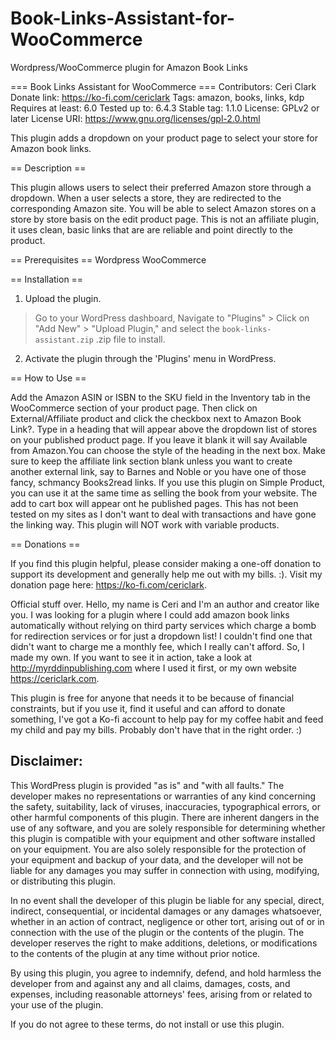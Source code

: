# Book-Links-Assistant-for-WooCommerce
Wordpress/WooCommerce plugin for Amazon Book Links

=== Book Links Assistant for WooCommerce ===
Contributors: Ceri Clark
Donate link: https://ko-fi.com/cericlark
Tags: amazon, books, links, kdp
Requires at least: 6.0
Tested up to: 6.4.3
Stable tag: 1.1.0
License: GPLv2 or later
License URI: https://www.gnu.org/licenses/gpl-2.0.html

This plugin adds a dropdown on your product page to select your store for Amazon book links.

== Description ==

This plugin allows users to select their preferred Amazon store through a dropdown. When a user selects a store, they are redirected to the corresponding Amazon site. You will be able to select Amazon stores on a store by store basis on the edit product page. This is not an affiliate plugin, it uses clean, basic links that are are reliable and point directly to the product.

== Prerequisites ==
Wordpress
WooCommerce

== Installation ==
1. Upload the plugin.
>Go to your WordPress dashboard, 
>Navigate to "Plugins" >
>Click on "Add New" > 
>"Upload Plugin," 
>and select the `book-links-assistant.zip` .zip file to install.

2. Activate the plugin through the 'Plugins' menu in WordPress.

== How to Use ==

Add the Amazon ASIN or ISBN to the SKU field in the Inventory tab in the WooCommerce section of your product page. Then click on External/Affiliate product and click the checkbox next to Amazon Book Link?.
Type in a heading that will appear above the dropdown list of stores on your published product page.  If you leave it blank it will say Available from Amazon.You can choose the style of the heading in the next box.
Make sure to keep the affiliate link section blank unless you want to create another external link, say to Barnes and Noble or you have one of those fancy, schmancy Books2read links. 
If you use this plugin on Simple Product, you can use it at the same time as selling the book from your website. The add to cart box will appear ont he published pages. This has not been tested on my sites as I don't want to deal with transactions and have gone the linking way.
This plugin will NOT work with variable products.

== Donations ==

If you find this plugin helpful, please consider making a one-off donation to support its development and generally help me out with my bills. :). Visit my donation page here: https://ko-fi.com/cericlark.

Official stuff over.
Hello, my name is Ceri and I'm an author and creator like you. I was looking for a plugin where I could add amazon book links automatically without relying on third party services which charge a bomb for redirection services or for just a dropdown list! I couldn't find one that didn't want to charge me a monthly fee, which I really can't afford. So, I made my own. If you want to see it in action, take a look at http://myrddinpublishing.com where I used it first, or my own website https://cericlark.com.

This plugin is free for anyone that needs it to be because of financial constraints, but if you use it, find it useful and can afford to donate something, I've got a Ko-fi account to help pay for my coffee habit and feed my child and pay my bills. Probably don't have that in the right order. :)


## Disclaimer:

This WordPress plugin is provided "as is" and "with all faults." The developer makes no representations or warranties of any kind concerning the safety, suitability, lack of viruses, inaccuracies, typographical errors, or other harmful components of this plugin. There are inherent dangers in the use of any software, and you are solely responsible for determining whether this plugin is compatible with your equipment and other software installed on your equipment. You are also solely responsible for the protection of your equipment and backup of your data, and the developer will not be liable for any damages you may suffer in connection with using, modifying, or distributing this plugin.

In no event shall the developer of this plugin be liable for any special, direct, indirect, consequential, or incidental damages or any damages whatsoever, whether in an action of contract, negligence or other tort, arising out of or in connection with the use of the plugin or the contents of the plugin. The developer reserves the right to make additions, deletions, or modifications to the contents of the plugin at any time without prior notice.

By using this plugin, you agree to indemnify, defend, and hold harmless the developer from and against any and all claims, damages, costs, and expenses, including reasonable attorneys' fees, arising from or related to your use of the plugin.

If you do not agree to these terms, do not install or use this plugin.